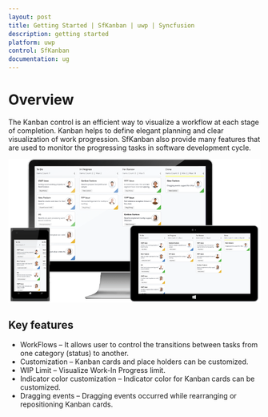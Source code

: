 ```yaml
---
layout: post
title: Getting Started | SfKanban | uwp | Syncfusion
description: getting started
platform: uwp
control: SfKanban
documentation: ug
---
```


# Overview

The Kanban control is an efficient way to visualize a workflow at each stage of completion. Kanban helps to define elegant planning and clear visualization of work progression. SfKanban also provide many features that are used to monitor the progressing tasks in software development cycle. 

![](SfKanban_images/SfKanban_img1.png)


## Key features

* WorkFlows – It allows user to control the transitions between tasks from one category (status) to another.
* Customization – Kanban cards and place holders can be customized. 
* WIP Limit – Visualize Work-In Progress limit.
* Indicator color customization – Indicator color for Kanban cards can be customized.
* Dragging events – Dragging events occurred while rearranging or repositioning Kanban cards.